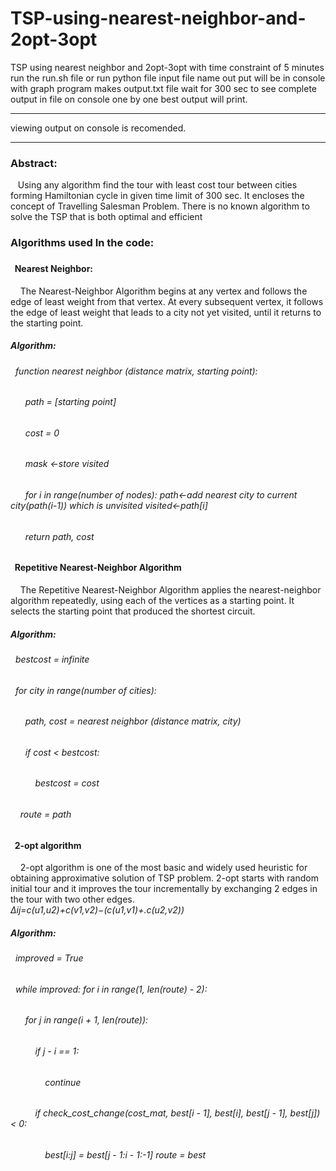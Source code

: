 # TSP-using-nearest-neighbor-and-2opt-3opt
TSP using nearest neighbor and 2opt-3opt  with time constraint of 5 minutes
run the run.sh file
or run python file input file name
out put will be in console with graph
program makes output.txt file wait for 300 sec to see complete output in file
on console one by one best output will print.


****
viewing output on console is recomended.
*** 

<h3>Abstract:</h3>
<p>&nbsp;&nbsp;
Using any algorithm find the tour with least cost tour between cities forming Hamiltonian cycle
in given time limit of 300 sec. It encloses the concept of Travelling Salesman Problem. There is no known algorithm to solve the TSP that is both optimal and efficient
</p>
<h3>Algorithms used In the code:<h3>
<h4>&nbsp;&nbsp;Nearest Neighbor:</h4>
<p>&nbsp;&nbsp;&nbsp;&nbsp;The Nearest-Neighbor Algorithm begins at any vertex and follows the edge of least weight from that vertex. At every subsequent vertex, it follows the edge of least weight that leads to a city not yet visited, until it returns to the starting point.
</p>
<h5>Algorithm:</h5><i>
<h6>&nbsp;&nbsp;function nearest neighbor (distance matrix, starting point):
</h6><h6>&nbsp;&nbsp;&nbsp;&nbsp;&nbsp;&nbsp;path = [starting point]</h6>
<h6>&nbsp;&nbsp;&nbsp;&nbsp;&nbsp;&nbsp;cost = 0</h6>
<h6>&nbsp;&nbsp;&nbsp;&nbsp;&nbsp;&nbsp;mask <-store visited</h6>
<h6>&nbsp;&nbsp;&nbsp;&nbsp;&nbsp;&nbsp;for i in range(number of nodes): path<-add nearest city to current city(path(i-1)) which is unvisited visited<-path[i]</h6>
<h6>&nbsp;&nbsp;&nbsp;&nbsp;&nbsp;&nbsp;return path, cost</h6>
</i>
<h4>&nbsp;&nbsp;Repetitive Nearest-Neighbor Algorithm</h4>
<p>&nbsp;&nbsp;&nbsp;&nbsp;The Repetitive Nearest-Neighbor Algorithm applies the nearest-neighbor algorithm repeatedly, using each of the vertices as a starting point. It selects the starting point that produced the shortest circuit.</p>
<h5>Algorithm:</h5><i>
<h6>&nbsp;&nbsp;bestcost = infinite</h6>
<h6>&nbsp;&nbsp;for city in range(number of cities):</h6>
<h6>&nbsp;&nbsp;&nbsp;&nbsp;&nbsp;&nbsp;path, cost = nearest neighbor (distance matrix, city)</h6>
<h6>&nbsp;&nbsp;&nbsp;&nbsp;&nbsp;&nbsp;if cost < bestcost:</h6>
<h6>&nbsp;&nbsp;&nbsp;&nbsp;&nbsp;&nbsp;&nbsp;&nbsp;&nbsp;&nbsp;bestcost = cost</h6>
<h6>&nbsp;&nbsp;&nbsp;&nbsp;route = path</h6>
</i>
<h4>&nbsp;&nbsp;2-opt algorithm</h4> 
 <p>&nbsp;&nbsp;&nbsp;&nbsp;2-opt algorithm is one of the most basic and widely used heuristic for obtaining approximative solution of TSP problem. 2-opt starts with random initial tour and it improves the tour incrementally by exchanging 2 edges in the tour with two other edges.</br><i> Δij=c(u1,u2)+c(v1,v2)−(c(u1,v1)+.c(u2,v2))<i></p> 
<h5>Algorithm:</h5> <i>
<h6>&nbsp;&nbsp;improved = True </h6>
<h6>&nbsp;&nbsp;while improved: for i in range(1, len(route) - 2):</h6> 
<h6>&nbsp;&nbsp;&nbsp;&nbsp;&nbsp;&nbsp;for j in range(i + 1, len(route)): </h6>
<h6>&nbsp;&nbsp;&nbsp;&nbsp;&nbsp;&nbsp;&nbsp;&nbsp;&nbsp;&nbsp;if j - i == 1:</h6> 
<h6>&nbsp;&nbsp;&nbsp;&nbsp;&nbsp;&nbsp;&nbsp;&nbsp;&nbsp;&nbsp;&nbsp;&nbsp;&nbsp;&nbsp;continue </h6>
<h6>&nbsp;&nbsp;&nbsp;&nbsp;&nbsp;&nbsp;&nbsp;&nbsp;&nbsp;&nbsp;if check_cost_change(cost_mat, best[i - 1], best[i], best[j - 1], best[j]) < 0:</h6>
<h6>&nbsp;&nbsp;&nbsp;&nbsp;&nbsp;&nbsp;&nbsp;&nbsp;&nbsp;&nbsp;&nbsp;&nbsp;&nbsp;&nbsp;best[i:j] = best[j - 1:i - 1:-1] route = best</h6>
